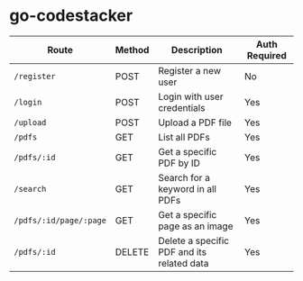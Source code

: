 # go-codestacker


| Route                     | Method | Description                              | Auth Required |
|---------------------------|--------|------------------------------------------|---------------|
| `/register`               | POST   | Register a new user                      | No            |
| `/login`                  | POST   | Login with user credentials              | Yes           |
| `/upload`                 | POST   | Upload a PDF file                        | Yes           |
| `/pdfs`                   | GET    | List all PDFs                            | Yes           |
| `/pdfs/:id`               | GET    | Get a specific PDF by ID                 | Yes           |
| `/search`                 | GET    | Search for a keyword in all PDFs         | Yes           |
| `/pdfs/:id/page/:page`    | GET    | Get a specific page as an image          | Yes           |
| `/pdfs/:id`               | DELETE | Delete a specific PDF and its related data | Yes           |
